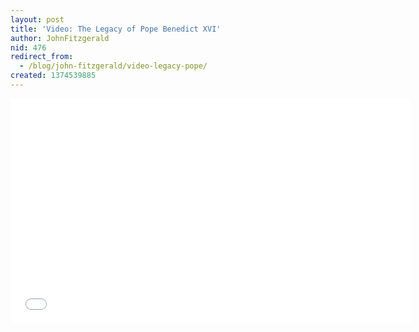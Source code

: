 ```yaml
---
layout: post
title: 'Video: The Legacy of Pope Benedict XVI'
author: JohnFitzgerald
nid: 476
redirect_from:
  - /blog/john-fitzgerald/video-legacy-pope/
created: 1374539885
---
```

<iframe src="//www.youtube.com/embed/LvaPlU9OnMA" frameborder="0" width="640" height="360"></iframe>
